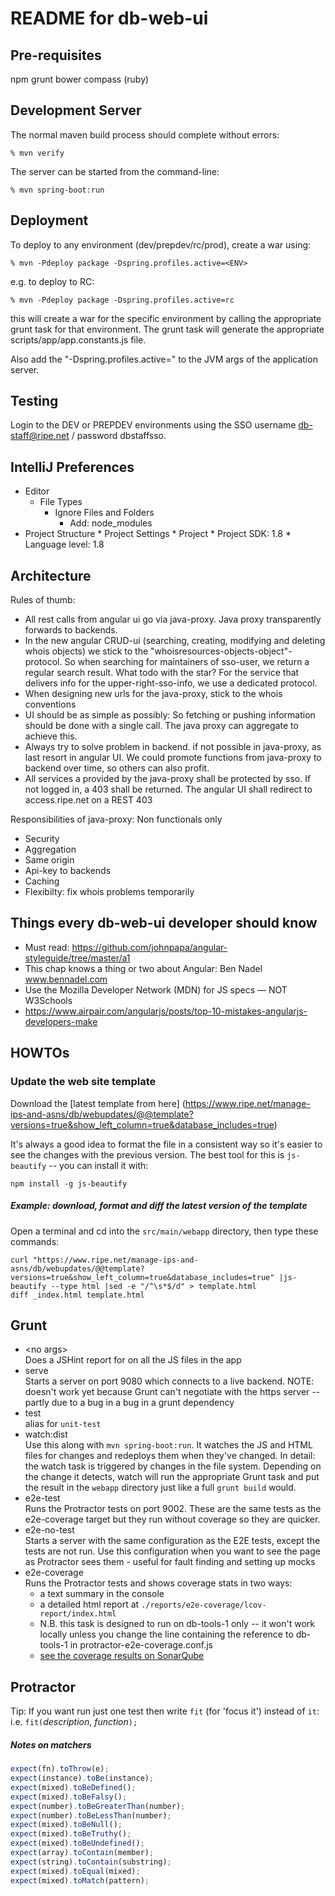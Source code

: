 
README for db-web-ui
====================

Pre-requisites
-----------------
npm
grunt
bower
compass (ruby)


Development Server
------------------

The normal maven build process should complete without errors:

    % mvn verify

The server can be started from the command-line:

    % mvn spring-boot:run

Deployment
-------------------
To deploy to any environment (dev/prepdev/rc/prod), create a war using:

    % mvn -Pdeploy package -Dspring.profiles.active=<ENV>

e.g. to deploy to RC:

    % mvn -Pdeploy package -Dspring.profiles.active=rc


this will create a war for the specific environment by calling
the appropriate grunt task for that environment. The grunt task will
generate the appropriate scripts/app/app.constants.js file.

Also add the "-Dspring.profiles.active=<ENV>" to the JVM args of the application server.

Testing
-------------------
Login to the DEV or PREPDEV environments using the SSO username db-staff@ripe.net / password dbstaffsso.

IntelliJ Preferences
--------------------
* Editor
	* File Types
		* Ignore Files and Folders
			* Add: node_modules
* Project Structure
        * Project Settings
                * Project
                        * Project SDK: 1.8
                        * Language level: 1.8

Architecture
------------

Rules of thumb:

* All rest calls from angular ui go via java-proxy. Java proxy transparently forwards to backends.
* In the new angular CRUD-ui (searching, creating, modifying and deleting whois objects) we stick to the "whoisresources-objects-object"-protocol.
    So when searching for maintainers of sso-user, we return a regular search result. What todo with the star?
    For the service that delivers info for the upper-right-sso-info, we use a dedicated protocol.
* When designing new urls for the java-proxy, stick to the whois conventions
* UI should be as simple as possibly: So fetching or pushing information should be done with a single call. The java proxy can aggregate to achieve this.
* Always try to solve problem in backend. if not possible in java-proxy, as last resort in angular UI. We could promote functions from java-proxy to backend over time, so others can also profit.
* All services a provided by the java-proxy shall be protected by sso. If not logged in, a 403 shall be returned. The angular UI shall redirect to access.ripe.net on a REST 403

Responsibilities of java-proxy: Non functionals only

* Security
* Aggregation
* Same origin
* Api-key to backends
* Caching
* Flexibilty: fix whois problems temporarily

Things every db-web-ui developer should know
--------------------------------------------

* Must read: https://github.com/johnpapa/angular-styleguide/tree/master/a1
* This chap knows a thing or two about Angular: Ben Nadel www.bennadel.com
* Use the Mozilla Developer Network (MDN) for JS specs — NOT W3Schools
* https://www.airpair.com/angularjs/posts/top-10-mistakes-angularjs-developers-make

HOWTOs
------

### Update the web site template

Download the [latest template from here]
(https://www.ripe.net/manage-ips-and-asns/db/webupdates/@@template?versions=true&show_left_column=true&database_includes=true)

It's always a good idea to format the file in a consistent way so it's easier to see the changes with the previous
version. The best tool for this is `js-beautify` -- you can install it with:

    npm install -g js-beautify

##### Example: download, format and diff the latest version of the template

Open a terminal and cd into the `src/main/webapp` directory, then type these commands:

    curl "https://www.ripe.net/manage-ips-and-asns/db/webupdates/@@template?versions=true&show_left_column=true&database_includes=true" |js-beautify --type html |sed -e "/^\s*$/d" > template.html
    diff _index.html template.html

Grunt
-----

* \<no args\><br>
  Does a JSHint report for on all the JS files in the app
* serve<br>
  Starts a server on port 9080 which connects to a live backend. NOTE: doesn't work yet because Grunt can't
  negotiate with the https server -- partly due to a bug in a bug in a grunt dependency
* test<br>
  alias for ```unit-test```
* watch:dist<br>
  Use this along with ```mvn spring-boot:run```. It watches the JS and HTML files for changes and redeploys them
  when they've changed. In detail: the watch task is triggered by changes in the file system. Depending on the
  change it detects, watch will run the appropriate Grunt task and put the result in the ```webapp``` directory
  just like a full ```grunt build``` would.
* e2e-test<br>
  Runs the Protractor tests on port 9002. These are the same tests as the e2e-coverage target but they run without
  coverage so they are quicker.
* e2e-no-test<br>
  Starts a server with the same configuration as the E2E tests, except the tests are not run. Use this configuration
  when you want to see the page as Protractor sees them - useful for fault finding and setting up mocks
* e2e-coverage<br>
  Runs the Protractor tests and shows coverage stats in two ways:
  - a text summary in the console
  - a detailed html report at ```./reports/e2e-coverage/lcov-report/index.html```
  - N.B. this task is designed to run on db-tools-1 only -- it won't work locally unless you change the line
   containing the reference to db-tools-1 in protractor-e2e-coverage.conf.js
  - [see the coverage results on SonarQube](http://db-tools-1:8088/view/db-web-ui/job/db-web-ui-coverage-ng/11/console)

Protractor
----------

Tip: If you want run just one test then write ```fit``` (for 'focus it') instead of ```it```: i.e. ```fit(```*description*, *function*```);```


##### Notes on matchers

``` javascript
expect(fn).toThrow(e);
expect(instance).toBe(instance);
expect(mixed).toBeDefined();
expect(mixed).toBeFalsy();
expect(number).toBeGreaterThan(number);
expect(number).toBeLessThan(number);
expect(mixed).toBeNull();
expect(mixed).toBeTruthy();
expect(mixed).toBeUndefined();
expect(array).toContain(member);
expect(string).toContain(substring);
expect(mixed).toEqual(mixed);
expect(mixed).toMatch(pattern);
```


